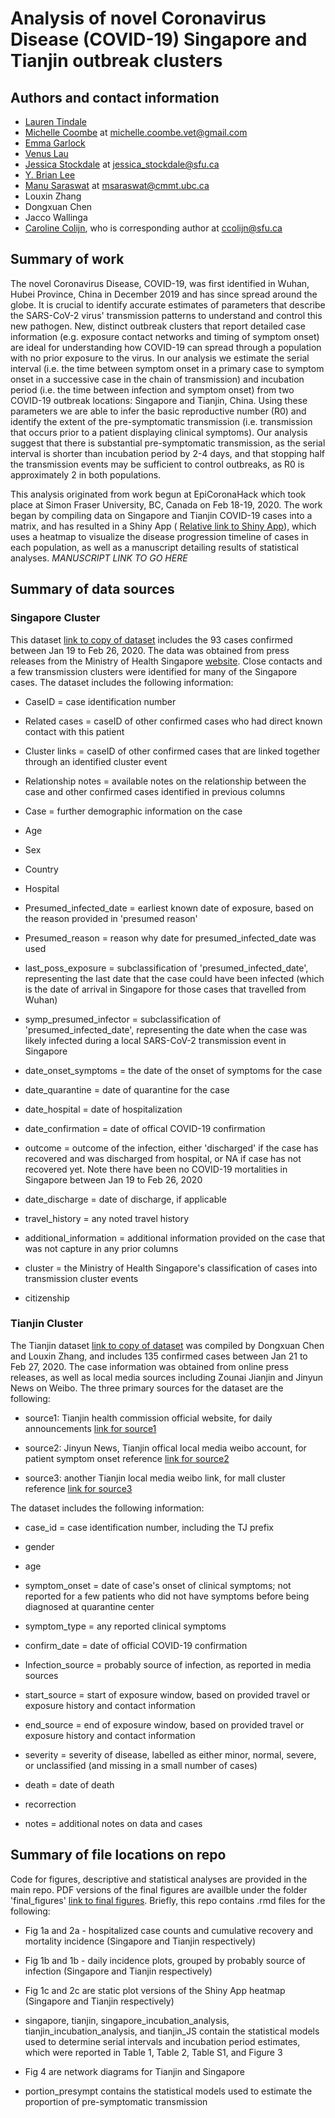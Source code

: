# Analysis of novel Coronavirus Disease (COVID-19) Singapore and Tianjin outbreak clusters

## Authors and contact information
* [Lauren Tindale](https://github.com/ltindale)
* [Michelle Coombe](https://github.com/mkc030) at michelle.coombe.vet@gmail.com
* [Emma Garlock](https://github.com/esgarlock)
* [Venus Lau](https://github.com/vlauu)
* [Jessica Stockdale](https://github.com/jessicastockdale) at jessica_stockdale@sfu.ca
* [Y. Brian Lee](https://github.com/yxblee)
* [Manu Saraswat](https://github.com/saraswatmanu) at msaraswat@cmmt.ubc.ca
* Louxin Zhang
* Dongxuan Chen
* Jacco Wallinga
* [Caroline Colijn](https://github.com/carolinecolijn), who is corresponding author at ccolijn@sfu.ca

## Summary of work
The novel Coronavirus Disease, COVID-19, was first identified in Wuhan, Hubei Province, China in December 2019 and has since spread around the globe. It is crucial to identify accurate estimates of parameters that describe the SARS-CoV-2 virus' transmission patterns to understand and control this new pathogen. New, distinct outbreak clusters that report detailed case information (e.g. exposure contact networks and timing of symptom onset) are ideal for understanding how COVID-19 can spread through a population with no prior exposure to the virus. In our analysis we estimate the serial interval (i.e. the time between symptom onset in a primary case to symptom onset in a successive case in the chain of transmission) and incubation period (i.e. the time between infection and symptom onset) from two COVID-19 outbreak locations: Singapore and Tianjin, China. Using these parameters we are able to infer the basic reproductive number (R0) and identify the extent of the pre-symptomatic transmission (i.e. transmission that occurs prior to a patient displaying clinical symptoms). Our analysis suggest that there is substantial pre-symptomatic transmission, as the serial interval is shorter than incubation period by 2-4 days, and that stopping half the transmission events may be sufficient to control outbreaks, as R0 is approximately 2 in both populations.

This analysis originated from work begun at EpiCoronaHack which took place at Simon Fraser University, BC, Canada on Feb 18-19, 2020. The work began by compiling data on Singapore and Tianjin COVID-19 cases into a matrix, and has resulted in a Shiny App ( [Relative link to Shiny App](../Shiny)), which uses a heatmap to visualize the disease progression timeline of cases in each population, as well as a manuscript detailing results of statistical analyses.  *MANUSCRIPT LINK TO GO HERE*


## Summary of data sources
### Singapore Cluster
This dataset [link to copy of dataset](data/nCov_Singapore_2019.csv) includes the 93 cases confirmed between Jan 19 to Feb 26, 2020. The data was obtained from press releases from the Ministry of Health Singapore [website](https://www.moh.gov.sg/covid-19). Close contacts and a few transmission clusters were identified for many of the Singapore cases. The dataset includes the following information:

* CaseID = case identification number

* Related cases = caseID of other confirmed cases who had direct known contact with this patient

* Cluster links = caseID of other confirmed cases that are linked together through an identified cluster event

* Relationship notes = available notes on the relationship between the case and other confirmed cases identified in previous columns

* Case = further demographic information on the case

* Age 

* Sex

* Country

* Hospital

* Presumed_infected_date = earliest known date of exposure, based on the reason provided in 'presumed reason'

* Presumed_reason  = reason why date for presumed_infected_date was used

* last_poss_exposure = subclassification of 'presumed_infected_date', representing the last date that the case could have been infected (which is the date of arrival in Singapore for those cases that travelled from Wuhan)

* symp_presumed_infector = subclassification of 'presumed_infected_date', representing the date when the case was likely infected during a local SARS-CoV-2 transmission event in Singapore

* date_onset_symptoms = the date of the onset of symptoms for the case

* date_quarantine = date of quarantine for the case

* date_hospital = date of hospitalization

* date_confirmation = date of offical COVID-19 confirmation

* outcome = outcome of the infection, either 'discharged' if the case has recovered and was discharged from hospital, or NA if case has not recovered yet. Note there have been no COVID-19 mortalities in Singapore between Jan 19 to Feb 26, 2020

* date_discharge = date of discharge, if applicable

* travel_history = any noted travel history

* additional_information = additional information provided on the case that was not capture in any prior columns

* cluster = the Ministry of Health Singapore's classification of cases into transmission cluster events

* citizenship


### Tianjin Cluster
The Tianjin dataset [link to copy of dataset](../data/Tianjin135casesFeb22.csv) was compiled by Dongxuan Chen and Louxin Zhang, and includes 135 confirmed cases between Jan 21 to Feb 27, 2020. The case information was obtained from online press releases, as well as local media sources including Zounai Jianjin and Jinyun News on Weibo. The three primary sources for the dataset are the following: 

* source1: Tianjin health commission official website, for daily announcements [link for source1](http://wsjk.tj.gov.cn/col/col87/index.html#!uid=259&pageNum=1)

* source2: Jinyun News, Tianjin offical local media weibo account, for patient symptom onset reference [link for source2](https://weibo.com/u/2967529507) 

* source3: another Tianjin local media weibo link, for mall cluster reference [link for source3](https://m.weibo.cn/status/IrrHI1FHm?jumpfrom=weibocom) 

The dataset includes the following information:

* case_id = case identification number, including the TJ prefix

* gender

* age

* symptom_onset = date of case's onset of clinical symptoms; not reported for a few patients who did not have symptoms before being diagnosed at quarantine center

* symptom_type = any reported clinical symptoms

* confirm_date = date of official COVID-19 confirmation

* Infection_source = probably source of infection, as reported in media sources

* start_source = start of exposure window, based on provided travel or exposure history and contact information

* end_source = end of exposure window, based on provided travel or exposure history and contact information

* severity = severity of disease, labelled as either minor, normal, severe, or unclassified (and missing in a small number of cases)

* death = date of death

* recorrection

* notes = additional notes on data and cases

## Summary of file locations on repo
Code for figures, descriptive and statistical analyses are provided in the main repo. PDF versions of the final figures are availble under the folder 'final_figures' [link to final figures](/final_figures). Briefly, this repo contains .rmd files for the following:

* Fig 1a and 2a - hospitalized case counts and cumulative recovery and mortality incidence (Singapore and Tianjin respectively) 

* Fig 1b and 1b - daily incidence plots, grouped by probably source of infection (Singapore and Tianjin respectively) 

* Fig 1c and 2c are static plot versions of the Shiny App heatmap (Singapore and Tianjin respectively) 

* singapore, tianjin, singapore_incubation_analysis, tianjin_incubation_analysis, and tianjin_JS contain the statistical models used to determine serial intervals and incubation period estimates, which were reported in Table 1, Table 2, Table S1, and Figure 3

* Fig 4 are network diagrams for Tianjin and Singapore

* portion_presympt contains the statistical models used to estimate the proportion of pre-symptomatic transmission
